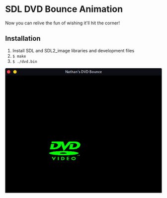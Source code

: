 # SDL DVD Bounce Animation

Now you can relive the fun of wishing it'll hit the corner!

## Installation
1. Install SDL and SDL2_image libraries and development files  
2. `$ make`  
3. `$ ./dvd.bin`

![Preview Image](https://github.com/pyfon/dvdbounce/raw/master/png/md.png)
